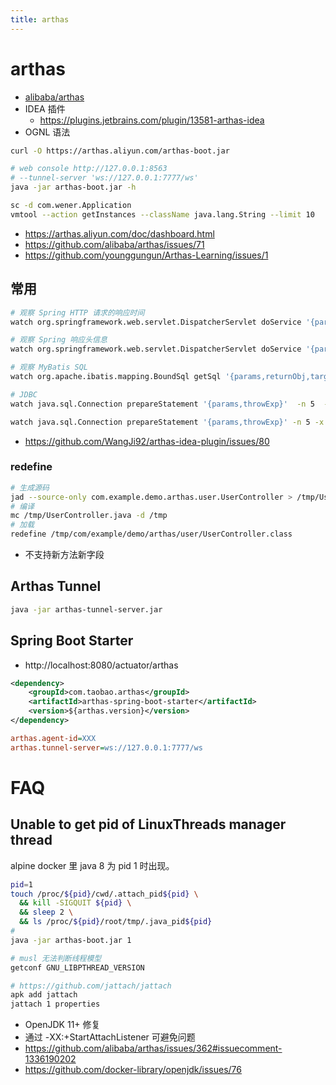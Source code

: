 ```yaml
---
title: arthas
---
```


# arthas

- [alibaba/arthas](https://github.com/alibaba/arthas)
- IDEA 插件
  - https://plugins.jetbrains.com/plugin/13581-arthas-idea
- OGNL 语法

```bash
curl -O https://arthas.aliyun.com/arthas-boot.jar

# web console http://127.0.0.1:8563
# --tunnel-server 'ws://127.0.0.1:7777/ws'
java -jar arthas-boot.jar -h
```

```bash
sc -d com.wener.Application
vmtool --action getInstances --className java.lang.String --limit 10
```

- https://arthas.aliyun.com/doc/dashboard.html
- https://github.com/alibaba/arthas/issues/71
- https://github.com/younggungun/Arthas-Learning/issues/1


## 常用

```bash
# 观察 Spring HTTP 请求的响应时间
watch org.springframework.web.servlet.DispatcherServlet doService '{params[0].getRequestURI()+" "+ #cost}'  -n 5  -x 3 '#cost>1'

# 观察 Spring 响应头信息
watch org.springframework.web.servlet.DispatcherServlet doService '{params[0].getRequestURI()+"  header="+params[1].getHeaders("trace-id")}'  -n 10  -x 3 -f

# 观察 MyBatis SQL
watch org.apache.ibatis.mapping.BoundSql getSql '{params,returnObj,target.parameterObject,throwExp}'  -n 5  -x 3

# JDBC
watch java.sql.Connection prepareStatement '{params,throwExp}'  -n 5  -x 3  'clazz.getName().startsWith("com.mysql") and params.length==1' and #cost>1

watch java.sql.Connection prepareStatement '{params,throwExp}' -n 5 -x 3
```

- https://github.com/WangJi92/arthas-idea-plugin/issues/80

### redefine

```bash
# 生成源码
jad --source-only com.example.demo.arthas.user.UserController > /tmp/UserController.java
# 编译
mc /tmp/UserController.java -d /tmp
# 加载
redefine /tmp/com/example/demo/arthas/user/UserController.class
```

- 不支持新方法新字段

## Arthas Tunnel

```bash
java -jar arthas-tunnel-server.jar
```

## Spring Boot Starter

- http://localhost:8080/actuator/arthas

```xml
<dependency>
    <groupId>com.taobao.arthas</groupId>
    <artifactId>arthas-spring-boot-starter</artifactId>
    <version>${arthas.version}</version>
</dependency>
```

```ini
arthas.agent-id=XXX
arthas.tunnel-server=ws://127.0.0.1:7777/ws
```

# FAQ

## Unable to get pid of LinuxThreads manager thread

alpine docker 里 java 8 为 pid 1 时出现。

```bash
pid=1
touch /proc/${pid}/cwd/.attach_pid${pid} \
  && kill -SIGQUIT ${pid} \
  && sleep 2 \
  && ls /proc/${pid}/root/tmp/.java_pid${pid}
#
java -jar arthas-boot.jar 1
```

```bash
# musl 无法判断线程模型
getconf GNU_LIBPTHREAD_VERSION

# https://github.com/jattach/jattach
apk add jattach
jattach 1 properties
```

- OpenJDK 11+ 修复
- 通过 -XX:+StartAttachListener 可避免问题
- https://github.com/alibaba/arthas/issues/362#issuecomment-1336190202
- https://github.com/docker-library/openjdk/issues/76
